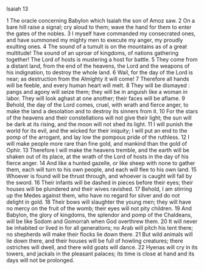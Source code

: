 Isaiah 13

1	The oracle concerning Babylon which Isaiah the son of Amoz saw.
2	On a bare hill raise a signal; cry aloud to them; wave the hand for them to enter the gates of the nobles.
3	I myself have commanded my consecrated ones, and have summoned my mighty men to execute my anger, my proudly exulting ones.
4	The sound of a tumult is on the mountains as of a great multitude! The sound of an uproar of kingdoms, of nations gathering together! The Lord of hosts is mustering a host for battle.
5	They come from a distant land, from the end of the heavens, the Lord and the weapons of his indignation, to destroy the whole land.
6	Wail, for the day of the Lord is near; as destruction from the Almighty it will come!
7	Therefore all hands will be feeble, and every human heart will melt.
8	They will be dismayed : pangs and agony will seize them; they will be in anguish like a woman in labor. They will look aghast at one another; their faces will be aflame.
9	Behold, the day of the Lord comes, cruel, with wrath and fierce anger, to make the land a desolation and to destroy its sinners from it.
10	For the stars of the heavens and their constellations will not give their light; the sun will be dark at its rising, and the moon will not shed its light.
11	I will punish the world for its evil, and the wicked for their iniquity; I will put an end to the pomp of the arrogant, and lay low the pompous pride of the ruthless.
12	I will make people more rare than fine gold, and mankind than the gold of Ophir.
13	Therefore I will make the heavens tremble, and the earth will be shaken out of its place, at the wrath of the Lord of hosts in the day of his fierce anger.
14	And like a hunted gazelle, or like sheep with none to gather them, each will turn to his own people, and each will flee to his own land.
15	Whoever is found will be thrust through, and whoever is caught will fall by the sword.
16	Their infants will be dashed in pieces before their eyes; their houses will be plundered and their wives ravished.
17	Behold, I am stirring up the Medes against them, who have no regard for silver and do not delight in gold.
18	Their bows will slaughter the young men; they will have no mercy on the fruit of the womb; their eyes will not pity children.
19	And Babylon, the glory of kingdoms, the splendor and pomp of the Chaldeans, will be like Sodom and Gomorrah when God overthrew them.
20	It will never be inhabited or lived in for all generations; no Arab will pitch his tent there; no shepherds will make their flocks lie down there.
21	But wild animals will lie down there, and their houses will be full of howling creatures; there ostriches will dwell, and there wild goats will dance.
22	Hyenas will cry in its towers, and jackals in the pleasant palaces; its time is close at hand and its days will not be prolonged.

